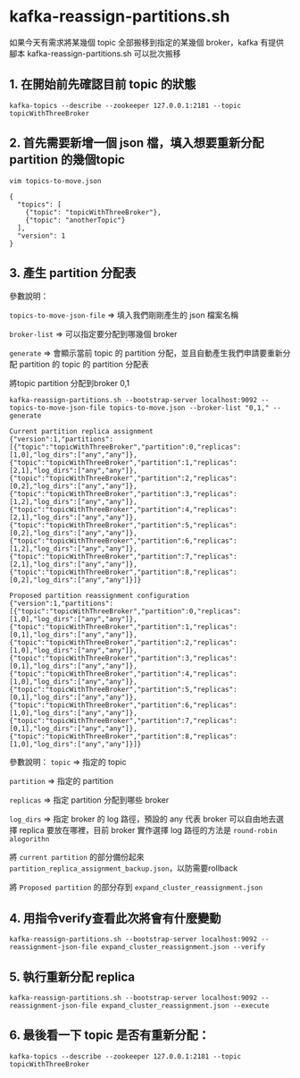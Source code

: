 # kafka-reassign-partitions.sh

如果今天有需求將某幾個 topic 全部搬移到指定的某幾個 broker，kafka 有提供腳本 kafka-reassign-partitions.sh 可以批次搬移



## 1. 在開始前先確認目前 topic 的狀態
```
kafka-topics --describe --zookeeper 127.0.0.1:2181 --topic topicWithThreeBroker
```

## 2. 首先需要新增一個 json 檔，填入想要重新分配 partition 的幾個topic
```
vim topics-to-move.json
```
```
{
  "topics": [
    {"topic": "topicWithThreeBroker"},
    {"topic": "anotherTopic"}
  ],
  "version": 1
}
```

## 3. 產生 partition 分配表
參數說明：

```topics-to-move-json-file``` => 填入我們剛剛產生的 json 檔案名稱

```broker-list``` => 可以指定要分配到哪幾個 broker

```generate``` => 會顯示當前 topic 的 partition 分配，並且自動產生我們申請要重新分配 partition 的 topic 的 partition 分配表

將topic partition 分配到broker 0,1
```
kafka-reassign-partitions.sh --bootstrap-server localhost:9092 --topics-to-move-json-file topics-to-move.json --broker-list "0,1," --generate
```
```
Current partition replica assignment
{"version":1,"partitions":[{"topic":"topicWithThreeBroker","partition":0,"replicas":[1,0],"log_dirs":["any","any"]},{"topic":"topicWithThreeBroker","partition":1,"replicas":[2,1],"log_dirs":["any","any"]},{"topic":"topicWithThreeBroker","partition":2,"replicas":[0,2],"log_dirs":["any","any"]},{"topic":"topicWithThreeBroker","partition":3,"replicas":[1,2],"log_dirs":["any","any"]},{"topic":"topicWithThreeBroker","partition":4,"replicas":[2,1],"log_dirs":["any","any"]},{"topic":"topicWithThreeBroker","partition":5,"replicas":[0,2],"log_dirs":["any","any"]},{"topic":"topicWithThreeBroker","partition":6,"replicas":[1,2],"log_dirs":["any","any"]},{"topic":"topicWithThreeBroker","partition":7,"replicas":[2,1],"log_dirs":["any","any"]},{"topic":"topicWithThreeBroker","partition":8,"replicas":[0,2],"log_dirs":["any","any"]}]}

Proposed partition reassignment configuration
{"version":1,"partitions":[{"topic":"topicWithThreeBroker","partition":0,"replicas":[1,0],"log_dirs":["any","any"]},{"topic":"topicWithThreeBroker","partition":1,"replicas":[0,1],"log_dirs":["any","any"]},{"topic":"topicWithThreeBroker","partition":2,"replicas":[1,0],"log_dirs":["any","any"]},{"topic":"topicWithThreeBroker","partition":3,"replicas":[0,1],"log_dirs":["any","any"]},{"topic":"topicWithThreeBroker","partition":4,"replicas":[1,0],"log_dirs":["any","any"]},{"topic":"topicWithThreeBroker","partition":5,"replicas":[0,1],"log_dirs":["any","any"]},{"topic":"topicWithThreeBroker","partition":6,"replicas":[1,0],"log_dirs":["any","any"]},{"topic":"topicWithThreeBroker","partition":7,"replicas":[0,1],"log_dirs":["any","any"]},{"topic":"topicWithThreeBroker","partition":8,"replicas":[1,0],"log_dirs":["any","any"]}]}
```

參數說明：
```topic``` => 指定的 topic

```partition``` => 指定的 partition

```replicas``` => 指定 partition 分配到哪些 broker

```log_dirs``` => 指定 broker 的 log 路徑，預設的 any 代表 broker 可以自由地去選擇 replica 要放在哪裡，目前 broker 實作選擇 log 路徑的方法是 ```round-robin alogorithn```

將 ```current partition``` 的部分備份起來 ```partition_replica_assignment_backup.json```，以防需要rollback

將 ```Proposed partition``` 的部分存到 ```expand_cluster_reassignment.json```


## 4. 用指令verify查看此次將會有什麼變動
```
kafka-reassign-partitions.sh --bootstrap-server localhost:9092 --reassignment-json-file expand_cluster_reassignment.json --verify
```



## 5. 執行重新分配 replica
```
kafka-reassign-partitions.sh --bootstrap-server localhost:9092 --reassignment-json-file expand_cluster_reassignment.json --execute
```


## 6. 最後看一下 topic 是否有重新分配：
```
kafka-topics --describe --zookeeper 127.0.0.1:2181 --topic topicWithThreeBroker
```
